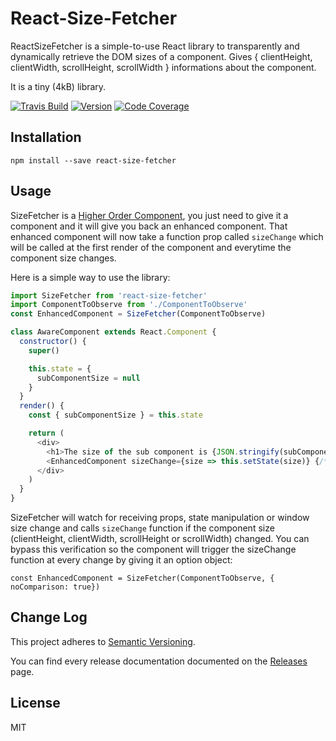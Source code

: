 # React-Size-Fetcher

ReactSizeFetcher is a simple-to-use React library to transparently and dynamically retrieve the DOM sizes of a component.
Gives { clientHeight, clientWidth, scrollHeight, scrollWidth } informations about the component.

It is a tiny (4kB) library.

[![Travis Build](https://img.shields.io/travis/lucmerceron/react-size-fetcher.svg?style=flat-square)](https://travis-ci.org/lucmerceron/react-size-fetcher/) [![Version](https://img.shields.io/npm/v/react-size-fetcher.svg?style=flat-square)](https://github.com/lucmerceron/react-size-fetcher) [![Code Coverage](https://img.shields.io/codecov/c/github/lucmerceron/react-size-fetcher.svg?style=flat-square)](https://codecov.io/gh/lucmerceron/react-size-fetcher)

## Installation

```
npm install --save react-size-fetcher
```

## Usage
SizeFetcher is a [Higher Order Component](https://facebook.github.io/react/docs/higher-order-components.html), you just need to give it a component and it will give you back an enhanced component. That enhanced component will now take a function prop called `sizeChange` which will be called at the first render of the component and everytime the component size changes.

Here is a simple way to use the library:

```javascript
import SizeFetcher from 'react-size-fetcher'
import ComponentToObserve from './ComponentToObserve'
const EnhancedComponent = SizeFetcher(ComponentToObserve)

class AwareComponent extends React.Component {
  constructor() {
    super()

    this.state = {
      subComponentSize = null
    }
  }
  render() {
    const { subComponentSize } = this.state

    return (
      <div>
        <h1>The size of the sub component is {JSON.stringify(subComponentSize, null, 2)</h1>
        <EnhancedComponent sizeChange={size => this.setState(size)} {/* ComponentToObserve usual props */}/>
      </div>
    )
  }
}
```

SizeFetcher will watch for receiving props, state manipulation or window size change and calls `sizeChange` function if the component size (clientHeight, clientWidth, scrollHeight or scrollWidth) changed. You can bypass this verification so the component will trigger the sizeChange function at every change by giving it an option object:
```
const EnhancedComponent = SizeFetcher(ComponentToObserve, { noComparison: true})
```


## Change Log
This project adheres to [Semantic Versioning](http://semver.org/).

You can find every release documentation documented on the [Releases](https://github.com/lucmerceron/react-size-fetcher/releases) page.

## License
MIT